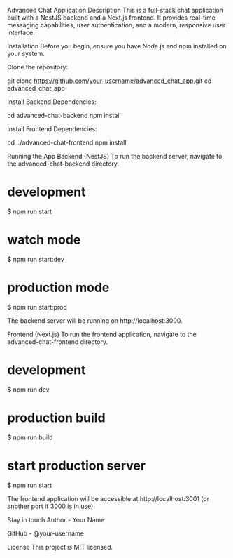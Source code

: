 Advanced Chat Application
Description
This is a full-stack chat application built with a NestJS backend and a Next.js frontend. It provides real-time messaging capabilities, user authentication, and a modern, responsive user interface.

Installation
Before you begin, ensure you have Node.js and npm installed on your system.

Clone the repository:

git clone https://github.com/your-username/advanced_chat_app.git
cd advanced_chat_app

Install Backend Dependencies:

cd advanced-chat-backend
npm install

Install Frontend Dependencies:

cd ../advanced-chat-frontend
npm install

Running the App
Backend (NestJS)
To run the backend server, navigate to the advanced-chat-backend directory.

# development
$ npm run start

# watch mode
$ npm run start:dev

# production mode
$ npm run start:prod

The backend server will be running on http://localhost:3000.

Frontend (Next.js)
To run the frontend application, navigate to the advanced-chat-frontend directory.

# development
$ npm run dev

# production build
$ npm run build

# start production server
$ npm run start

The frontend application will be accessible at http://localhost:3001 (or another port if 3000 is in use).

Stay in touch
Author - Your Name

GitHub - @your-username

License
This project is MIT licensed.

